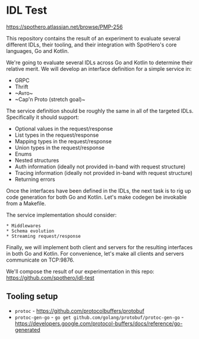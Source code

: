 # IDL Test

https://spothero.atlassian.net/browse/PMP-256

This repository contains the result of an experiment to evaluate several
different IDLs, their tooling, and their integration with SpotHero's core
languages, Go and Kotlin.

We're going to evaluate several IDLs across Go and Kotlin to determine their
relative merit. We will develop an interface definition for a simple service
in:

* GRPC
* Thrift
* ~Avro~
* ~Cap'n Proto (stretch goal)~

The service definition should be roughly the same in all of the targeted IDLs.
Specifically it should support:

* Optional values in the request/response
* List types in the request/response
* Mapping types in the request/response
* Union types in the request/response
* Enums
* Nested structures
* Auth information (ideally not provided in-band with request structure)
* Tracing information (ideally not provided in-band with request structure)
* Returning errors

Once the interfaces have been defined in the IDLs, the next task is to rig up
code generation for both Go and Kotlin. Let's make codegen be invokable from a
Makefile.

The service implementation should consider:

    * Middlewares
    * Schema evolution
    * Streaming request/response

Finally, we will implement both client and servers for the resulting interfaces
in both Go and Kotlin. For convenience, let's make all clients and servers
communicate on TCP:9876.

We'll compose the result of our experimentation in this repo:
https://github.com/spothero/idl-test

## Tooling setup

* `protoc` - https://github.com/protocolbuffers/protobuf
* `protoc-gen-go` - `go get github.com/golang/protobuf/protoc-gen-go` -
  https://developers.google.com/protocol-buffers/docs/reference/go-generated
